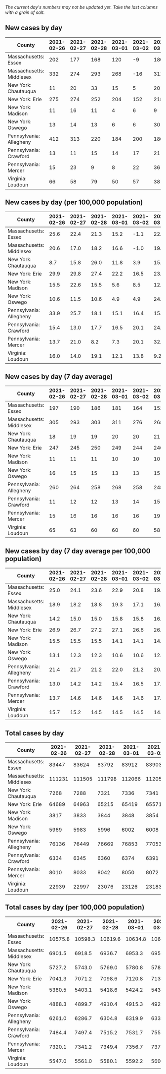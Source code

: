 _The current day's numbers may not be updated yet. Take the last columns with a grain of salt._
## New cases by day

| County | 2021-02-26 | 2021-02-27 | 2021-02-28 | 2021-03-01 | 2021-03-02 | 2021-03-03 | 2021-03-04 |
| --- | --- | --- | --- | --- | --- | --- | --- |
| Massachusetts: Essex | 202 | 177 | 168 | 120 | -9 | 180 |  |
| Massachusetts: Middlesex | 332 | 274 | 293 | 268 | -16 | 311 |  |
| New York: Chautauqua | 11 | 20 | 33 | 15 | 5 | 20 |  |
| New York: Erie | 275 | 274 | 252 | 204 | 152 | 218 |  |
| New York: Madison | 11 | 16 | 11 | 4 | 6 | 9 |  |
| New York: Oswego | 13 | 14 | 13 | 6 | 6 | 30 |  |
| Pennsylvania: Allegheny | 412 | 313 | 220 | 184 | 200 | 186 |  |
| Pennsylvania: Crawford | 13 | 11 | 15 | 14 | 17 | 21 |  |
| Pennsylvania: Mercer | 15 | 23 | 9 | 8 | 22 | 36 |  |
| Virginia: Loudoun | 66 | 58 | 79 | 50 | 57 | 38 |  |

## New cases by day (per 100,000 population)

| County | 2021-02-26 | 2021-02-27 | 2021-02-28 | 2021-03-01 | 2021-03-02 | 2021-03-03 | 2021-03-04 |
| --- | --- | --- | --- | --- | --- | --- | --- |
| Massachusetts: Essex | 25.6 | 22.4 | 21.3 | 15.2 | -1.1 | 22.8 |  |
| Massachusetts: Middlesex | 20.6 | 17.0 | 18.2 | 16.6 | -1.0 | 19.3 |  |
| New York: Chautauqua | 8.7 | 15.8 | 26.0 | 11.8 | 3.9 | 15.8 |  |
| New York: Erie | 29.9 | 29.8 | 27.4 | 22.2 | 16.5 | 23.7 |  |
| New York: Madison | 15.5 | 22.6 | 15.5 | 5.6 | 8.5 | 12.7 |  |
| New York: Oswego | 10.6 | 11.5 | 10.6 | 4.9 | 4.9 | 24.6 |  |
| Pennsylvania: Allegheny | 33.9 | 25.7 | 18.1 | 15.1 | 16.4 | 15.3 |  |
| Pennsylvania: Crawford | 15.4 | 13.0 | 17.7 | 16.5 | 20.1 | 24.8 |  |
| Pennsylvania: Mercer | 13.7 | 21.0 | 8.2 | 7.3 | 20.1 | 32.9 |  |
| Virginia: Loudoun | 16.0 | 14.0 | 19.1 | 12.1 | 13.8 | 9.2 |  |

## New cases by day (7 day average)

| County | 2021-02-26 | 2021-02-27 | 2021-02-28 | 2021-03-01 | 2021-03-02 | 2021-03-03 | 2021-03-04 |
| --- | --- | --- | --- | --- | --- | --- | --- |
| Massachusetts: Essex | 197 | 190 | 186 | 181 | 164 | 152 |  |
| Massachusetts: Middlesex | 305 | 293 | 303 | 311 | 276 | 268 |  |
| New York: Chautauqua | 18 | 19 | 19 | 20 | 20 | 21 |  |
| New York: Erie | 247 | 245 | 250 | 249 | 244 | 246 |  |
| New York: Madison | 11 | 11 | 11 | 10 | 10 | 10 |  |
| New York: Oswego | 16 | 15 | 15 | 13 | 13 | 15 |  |
| Pennsylvania: Allegheny | 260 | 264 | 258 | 268 | 258 | 248 |  |
| Pennsylvania: Crawford | 11 | 12 | 12 | 13 | 14 | 15 |  |
| Pennsylvania: Mercer | 15 | 16 | 16 | 16 | 16 | 19 |  |
| Virginia: Loudoun | 65 | 63 | 60 | 60 | 60 | 58 |  |

## New cases by day (7 day average per 100,000 population)

| County | 2021-02-26 | 2021-02-27 | 2021-02-28 | 2021-03-01 | 2021-03-02 | 2021-03-03 | 2021-03-04 |
| --- | --- | --- | --- | --- | --- | --- | --- |
| Massachusetts: Essex | 25.0 | 24.1 | 23.6 | 22.9 | 20.8 | 19.3 |  |
| Massachusetts: Middlesex | 18.9 | 18.2 | 18.8 | 19.3 | 17.1 | 16.6 |  |
| New York: Chautauqua | 14.2 | 15.0 | 15.0 | 15.8 | 15.8 | 16.5 |  |
| New York: Erie | 26.9 | 26.7 | 27.2 | 27.1 | 26.6 | 26.8 |  |
| New York: Madison | 15.5 | 15.5 | 15.5 | 14.1 | 14.1 | 14.1 |  |
| New York: Oswego | 13.1 | 12.3 | 12.3 | 10.6 | 10.6 | 12.3 |  |
| Pennsylvania: Allegheny | 21.4 | 21.7 | 21.2 | 22.0 | 21.2 | 20.4 |  |
| Pennsylvania: Crawford | 13.0 | 14.2 | 14.2 | 15.4 | 16.5 | 17.7 |  |
| Pennsylvania: Mercer | 13.7 | 14.6 | 14.6 | 14.6 | 14.6 | 17.4 |  |
| Virginia: Loudoun | 15.7 | 15.2 | 14.5 | 14.5 | 14.5 | 14.0 |  |

## Total cases by day

| County | 2021-02-26 | 2021-02-27 | 2021-02-28 | 2021-03-01 | 2021-03-02 | 2021-03-03 | 2021-03-04 |
| --- | --- | --- | --- | --- | --- | --- | --- |
| Massachusetts: Essex | 83447 | 83624 | 83792 | 83912 | 83903 | 84083 |  |
| Massachusetts: Middlesex | 111231 | 111505 | 111798 | 112066 | 112050 | 112361 |  |
| New York: Chautauqua | 7268 | 7288 | 7321 | 7336 | 7341 | 7361 |  |
| New York: Erie | 64689 | 64963 | 65215 | 65419 | 65571 | 65789 |  |
| New York: Madison | 3817 | 3833 | 3844 | 3848 | 3854 | 3863 |  |
| New York: Oswego | 5969 | 5983 | 5996 | 6002 | 6008 | 6038 |  |
| Pennsylvania: Allegheny | 76136 | 76449 | 76669 | 76853 | 77053 | 77239 |  |
| Pennsylvania: Crawford | 6334 | 6345 | 6360 | 6374 | 6391 | 6412 |  |
| Pennsylvania: Mercer | 8010 | 8033 | 8042 | 8050 | 8072 | 8108 |  |
| Virginia: Loudoun | 22939 | 22997 | 23076 | 23126 | 23183 | 23221 |  |

## Total cases by day (per 100,000 population)

| County | 2021-02-26 | 2021-02-27 | 2021-02-28 | 2021-03-01 | 2021-03-02 | 2021-03-03 | 2021-03-04 |
| --- | --- | --- | --- | --- | --- | --- | --- |
| Massachusetts: Essex | 10575.8 | 10598.3 | 10619.6 | 10634.8 | 10633.6 | 10656.4 |  |
| Massachusetts: Middlesex | 6901.5 | 6918.5 | 6936.7 | 6953.3 | 6952.3 | 6971.6 |  |
| New York: Chautauqua | 5727.2 | 5743.0 | 5769.0 | 5780.8 | 5784.7 | 5800.5 |  |
| New York: Erie | 7041.3 | 7071.2 | 7098.6 | 7120.8 | 7137.4 | 7161.1 |  |
| New York: Madison | 5380.5 | 5403.1 | 5418.6 | 5424.2 | 5432.7 | 5445.4 |  |
| New York: Oswego | 4888.3 | 4899.7 | 4910.4 | 4915.3 | 4920.2 | 4944.8 |  |
| Pennsylvania: Allegheny | 6261.0 | 6286.7 | 6304.8 | 6319.9 | 6336.4 | 6351.7 |  |
| Pennsylvania: Crawford | 7484.4 | 7497.4 | 7515.2 | 7531.7 | 7551.8 | 7576.6 |  |
| Pennsylvania: Mercer | 7320.1 | 7341.2 | 7349.4 | 7356.7 | 7376.8 | 7409.7 |  |
| Virginia: Loudoun | 5547.0 | 5561.0 | 5580.1 | 5592.2 | 5606.0 | 5615.2 |  |
